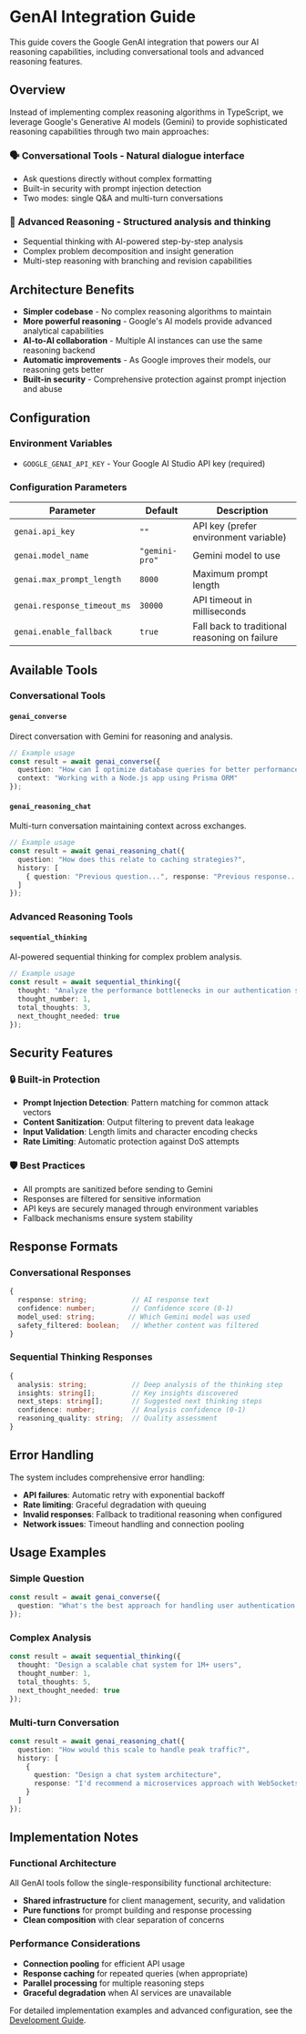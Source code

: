 # GenAI Integration Guide

This guide covers the Google GenAI integration that powers our AI reasoning capabilities, including conversational tools and advanced reasoning features.

## Overview

Instead of implementing complex reasoning algorithms in TypeScript, we leverage Google's Generative AI models (Gemini) to provide sophisticated reasoning capabilities through two main approaches:

### 🗣️ **Conversational Tools** - Natural dialogue interface
- Ask questions directly without complex formatting
- Built-in security with prompt injection detection
- Two modes: single Q&A and multi-turn conversations

### 🧠 **Advanced Reasoning** - Structured analysis and thinking
- Sequential thinking with AI-powered step-by-step analysis
- Complex problem decomposition and insight generation
- Multi-step reasoning with branching and revision capabilities

## Architecture Benefits

- **Simpler codebase** - No complex reasoning algorithms to maintain
- **More powerful reasoning** - Google's AI models provide advanced analytical capabilities  
- **AI-to-AI collaboration** - Multiple AI instances can use the same reasoning backend
- **Automatic improvements** - As Google improves their models, our reasoning gets better
- **Built-in security** - Comprehensive protection against prompt injection and abuse

## Configuration

### Environment Variables
- `GOOGLE_GENAI_API_KEY` - Your Google AI Studio API key (required)

### Configuration Parameters
| Parameter | Default | Description |
|-----------|---------|-------------|
| `genai.api_key` | `""` | API key (prefer environment variable) |
| `genai.model_name` | `"gemini-pro"` | Gemini model to use |
| `genai.max_prompt_length` | `8000` | Maximum prompt length |
| `genai.response_timeout_ms` | `30000` | API timeout in milliseconds |
| `genai.enable_fallback` | `true` | Fall back to traditional reasoning on failure |

## Available Tools

### Conversational Tools

#### `genai_converse`
Direct conversation with Gemini for reasoning and analysis.

```typescript
// Example usage
const result = await genai_converse({
  question: "How can I optimize database queries for better performance?",
  context: "Working with a Node.js app using Prisma ORM"
});
```

#### `genai_reasoning_chat`
Multi-turn conversation maintaining context across exchanges.

```typescript
// Example usage
const result = await genai_reasoning_chat({
  question: "How does this relate to caching strategies?",
  history: [
    { question: "Previous question...", response: "Previous response..." }
  ]
});
```

### Advanced Reasoning Tools

#### `sequential_thinking`
AI-powered sequential thinking for complex problem analysis.

```typescript
// Example usage
const result = await sequential_thinking({
  thought: "Analyze the performance bottlenecks in our authentication system",
  thought_number: 1,
  total_thoughts: 3,
  next_thought_needed: true
});
```

## Security Features

### 🔒 **Built-in Protection**
- **Prompt Injection Detection**: Pattern matching for common attack vectors
- **Content Sanitization**: Output filtering to prevent data leakage  
- **Input Validation**: Length limits and character encoding checks
- **Rate Limiting**: Automatic protection against DoS attempts

### 🛡️ **Best Practices**
- All prompts are sanitized before sending to Gemini
- Responses are filtered for sensitive information
- API keys are securely managed through environment variables
- Fallback mechanisms ensure system stability

## Response Formats

### Conversational Responses
```typescript
{
  response: string;           // AI response text
  confidence: number;         // Confidence score (0-1)
  model_used: string;        // Which Gemini model was used
  safety_filtered: boolean;   // Whether content was filtered
}
```

### Sequential Thinking Responses
```typescript
{
  analysis: string;           // Deep analysis of the thinking step
  insights: string[];         // Key insights discovered
  next_steps: string[];       // Suggested next thinking steps
  confidence: number;         // Analysis confidence (0-1)
  reasoning_quality: string;  // Quality assessment
}
```

## Error Handling

The system includes comprehensive error handling:

- **API failures**: Automatic retry with exponential backoff
- **Rate limiting**: Graceful degradation with queuing
- **Invalid responses**: Fallback to traditional reasoning when configured
- **Network issues**: Timeout handling and connection pooling

## Usage Examples

### Simple Question
```typescript
const result = await genai_converse({
  question: "What's the best approach for handling user authentication in a microservices architecture?"
});
```

### Complex Analysis
```typescript
const result = await sequential_thinking({
  thought: "Design a scalable chat system for 1M+ users",
  thought_number: 1,
  total_thoughts: 5,
  next_thought_needed: true
});
```

### Multi-turn Conversation
```typescript
const result = await genai_reasoning_chat({
  question: "How would this scale to handle peak traffic?",
  history: [
    {
      question: "Design a chat system architecture",
      response: "I'd recommend a microservices approach with WebSockets..."
    }
  ]
});
```

## Implementation Notes

### Functional Architecture
All GenAI tools follow the single-responsibility functional architecture:
- **Shared infrastructure** for client management, security, and validation
- **Pure functions** for prompt building and response processing
- **Clean composition** with clear separation of concerns

### Performance Considerations
- **Connection pooling** for efficient API usage
- **Response caching** for repeated queries (when appropriate)
- **Parallel processing** for multiple reasoning steps
- **Graceful degradation** when AI services are unavailable

For detailed implementation examples and advanced configuration, see the [Development Guide](../development/development.md). 